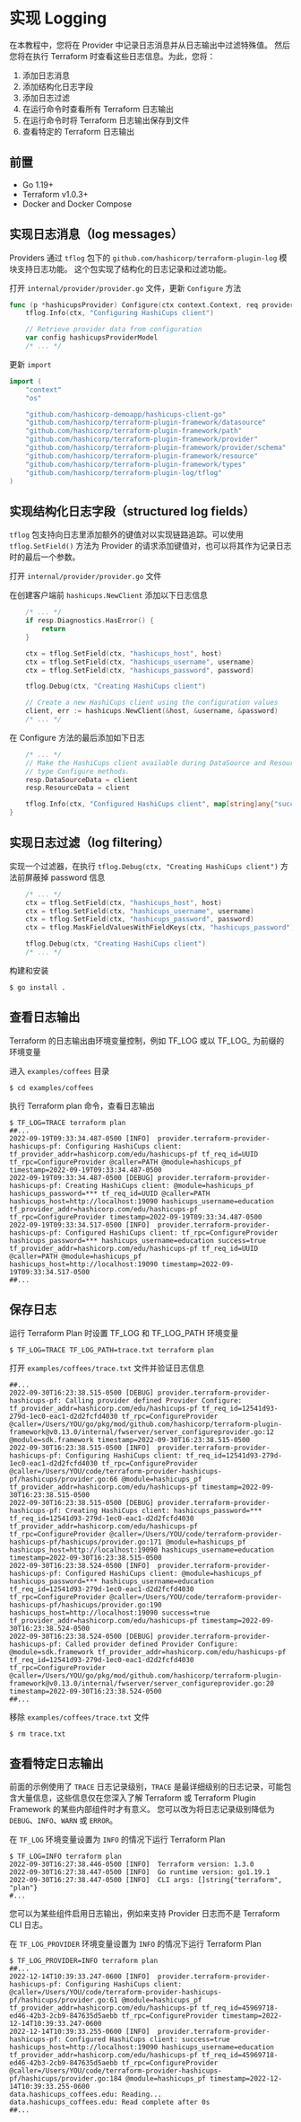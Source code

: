 # 实现 Logging
在本教程中，您将在 Provider 中记录日志消息并从日志输出中过滤特殊值。
然后您将在执行 Terraform 时查看这些日志信息。为此，您将：
1. 添加日志消息
2. 添加结构化日志字段
3. 添加日志过滤
4. 在运行命令时查看所有 Terraform 日志输出
5. 在运行命令时将 Terraform 日志输出保存到文件
6. 查看特定的 Terraform 日志输出

## 前置
* Go 1.19+
* Terraform v1.0.3+
* Docker and Docker Compose

## 实现日志消息（log messages）
Providers 通过 `tflog` 包下的 `github.com/hashicorp/terraform-plugin-log` 模块支持日志功能。
这个包实现了结构化的日志记录和过滤功能。

打开 `internal/provider/provider.go` 文件，更新 `Configure` 方法
```go
func (p *hashicupsProvider) Configure(ctx context.Context, req provider.ConfigureRequest, resp *provider.ConfigureResponse) {
    tflog.Info(ctx, "Configuring HashiCups client")

    // Retrieve provider data from configuration
    var config hashicupsProviderModel
    /* ... */
```
更新 `import`
```go
import (
    "context"
    "os"

    "github.com/hashicorp-demoapp/hashicups-client-go"
    "github.com/hashicorp/terraform-plugin-framework/datasource"
    "github.com/hashicorp/terraform-plugin-framework/path"
    "github.com/hashicorp/terraform-plugin-framework/provider"
    "github.com/hashicorp/terraform-plugin-framework/provider/schema"
    "github.com/hashicorp/terraform-plugin-framework/resource"
    "github.com/hashicorp/terraform-plugin-framework/types"
    "github.com/hashicorp/terraform-plugin-log/tflog"
)
```

## 实现结构化日志字段（structured log fields）
`tflog` 包支持向日志里添加额外的键值对以实现链路追踪。可以使用 `tflog.SetField()` 方法为 Provider 的请求添加键值对，也可以将其作为记录日志时的最后一个参数。

打开 `internal/provider/provider.go` 文件

在创建客户端前 `hashicups.NewClient` 添加以下日志信息
```go
    /* ... */
    if resp.Diagnostics.HasError() {
        return
    }

    ctx = tflog.SetField(ctx, "hashicups_host", host)
    ctx = tflog.SetField(ctx, "hashicups_username", username)
    ctx = tflog.SetField(ctx, "hashicups_password", password)

    tflog.Debug(ctx, "Creating HashiCups client")

    // Create a new HashiCups client using the configuration values
    client, err := hashicups.NewClient(&host, &username, &password)
    /* ... */

```
在 Configure 方法的最后添加如下日志
```go
    /* ... */
    // Make the HashiCups client available during DataSource and Resource
    // type Configure methods.
    resp.DataSourceData = client
    resp.ResourceData = client

    tflog.Info(ctx, "Configured HashiCups client", map[string]any{"success": true})
}
```

## 实现日志过滤（log filtering）
实现一个过滤器，在执行 `tflog.Debug(ctx, "Creating HashiCups client")` 方法前屏蔽掉 password 信息
```go
    /* ... */
    ctx = tflog.SetField(ctx, "hashicups_host", host)
    ctx = tflog.SetField(ctx, "hashicups_username", username)
    ctx = tflog.SetField(ctx, "hashicups_password", password)
    ctx = tflog.MaskFieldValuesWithFieldKeys(ctx, "hashicups_password")

    tflog.Debug(ctx, "Creating HashiCups client")
    /* ... */
```
构建和安装
```
$ go install .
```

## 查看日志输出
Terraform 的日志输出由环境变量控制，例如 TF_LOG 或以 TF_LOG_ 为前缀的环境变量

进入 `examples/coffees` 目录
```
$ cd examples/coffees
```
执行 Terraform plan 命令，查看日志输出
```
$ TF_LOG=TRACE terraform plan
##...
2022-09-19T09:33:34.487-0500 [INFO]  provider.terraform-provider-hashicups-pf: Configuring HashiCups client: tf_provider_addr=hashicorp.com/edu/hashicups-pf tf_req_id=UUID tf_rpc=ConfigureProvider @caller=PATH @module=hashicups_pf timestamp=2022-09-19T09:33:34.487-0500
2022-09-19T09:33:34.487-0500 [DEBUG] provider.terraform-provider-hashicups-pf: Creating HashiCups client: @module=hashicups_pf hashicups_password=*** tf_req_id=UUID @caller=PATH hashicups_host=http://localhost:19090 hashicups_username=education tf_provider_addr=hashicorp.com/edu/hashicups-pf tf_rpc=ConfigureProvider timestamp=2022-09-19T09:33:34.487-0500
2022-09-19T09:33:34.517-0500 [INFO]  provider.terraform-provider-hashicups-pf: Configured HashiCups client: tf_rpc=ConfigureProvider hashicups_password=*** hashicups_username=education success=true tf_provider_addr=hashicorp.com/edu/hashicups-pf tf_req_id=UUID @caller=PATH @module=hashicups_pf hashicups_host=http://localhost:19090 timestamp=2022-09-19T09:33:34.517-0500
##...
```

## 保存日志
运行 Terraform Plan 时设置 TF_LOG 和 TF_LOG_PATH 环境变量
```
$ TF_LOG=TRACE TF_LOG_PATH=trace.txt terraform plan
```
打开 `examples/coffees/trace.txt` 文件并验证日志信息
```
##...
2022-09-30T16:23:38.515-0500 [DEBUG] provider.terraform-provider-hashicups-pf: Calling provider defined Provider Configure: tf_provider_addr=hashicorp.com/edu/hashicups-pf tf_req_id=12541d93-279d-1ec0-eac1-d2d2fcfd4030 tf_rpc=ConfigureProvider @caller=/Users/YOU/go/pkg/mod/github.com/hashicorp/terraform-plugin-framework@v0.13.0/internal/fwserver/server_configureprovider.go:12 @module=sdk.framework timestamp=2022-09-30T16:23:38.515-0500
2022-09-30T16:23:38.515-0500 [INFO]  provider.terraform-provider-hashicups-pf: Configuring HashiCups client: tf_req_id=12541d93-279d-1ec0-eac1-d2d2fcfd4030 tf_rpc=ConfigureProvider @caller=/Users/YOU/code/terraform-provider-hashicups-pf/hashicups/provider.go:66 @module=hashicups_pf tf_provider_addr=hashicorp.com/edu/hashicups-pf timestamp=2022-09-30T16:23:38.515-0500
2022-09-30T16:23:38.515-0500 [DEBUG] provider.terraform-provider-hashicups-pf: Creating HashiCups client: hashicups_password=*** tf_req_id=12541d93-279d-1ec0-eac1-d2d2fcfd4030 tf_provider_addr=hashicorp.com/edu/hashicups-pf tf_rpc=ConfigureProvider @caller=/Users/YOU/code/terraform-provider-hashicups-pf/hashicups/provider.go:171 @module=hashicups_pf hashicups_host=http://localhost:19090 hashicups_username=education timestamp=2022-09-30T16:23:38.515-0500
2022-09-30T16:23:38.524-0500 [INFO]  provider.terraform-provider-hashicups-pf: Configured HashiCups client: @module=hashicups_pf hashicups_password=*** hashicups_username=education tf_req_id=12541d93-279d-1ec0-eac1-d2d2fcfd4030 tf_rpc=ConfigureProvider @caller=/Users/YOU/code/terraform-provider-hashicups-pf/hashicups/provider.go:190 hashicups_host=http://localhost:19090 success=true tf_provider_addr=hashicorp.com/edu/hashicups-pf timestamp=2022-09-30T16:23:38.524-0500
2022-09-30T16:23:38.524-0500 [DEBUG] provider.terraform-provider-hashicups-pf: Called provider defined Provider Configure: @module=sdk.framework tf_provider_addr=hashicorp.com/edu/hashicups-pf tf_req_id=12541d93-279d-1ec0-eac1-d2d2fcfd4030 tf_rpc=ConfigureProvider @caller=/Users/YOU/go/pkg/mod/github.com/hashicorp/terraform-plugin-framework@v0.13.0/internal/fwserver/server_configureprovider.go:20 timestamp=2022-09-30T16:23:38.524-0500
##...
```
移除 `examples/coffees/trace.txt` 文件
```
$ rm trace.txt
```

## 查看特定日志输出
前面的示例使用了 `TRACE` 日志记录级别，`TRACE` 是最详细级别的日志记录，可能包含大量信息，这些信息仅在您深入了解 Terraform 或 Terraform Plugin Framework 的某些内部组件时才有意义。
您可以改为将日志记录级别降低为 `DEBUG`、`INFO`、`WARN` 或 `ERROR`。

在 `TF_LOG` 环境变量设置为 `INFO` 的情况下运行 Terraform Plan
```
$ TF_LOG=INFO terraform plan
2022-09-30T16:27:38.446-0500 [INFO]  Terraform version: 1.3.0
2022-09-30T16:27:38.447-0500 [INFO]  Go runtime version: go1.19.1
2022-09-30T16:27:38.447-0500 [INFO]  CLI args: []string{"terraform", "plan"}
#...
```
您可以为某些组件启用日志输出，例如来支持 Provider 日志而不是 Terraform CLI 日志。

在 `TF_LOG_PROVIDER` 环境变量设置为 `INFO` 的情况下运行 Terraform Plan
```
$ TF_LOG_PROVIDER=INFO terraform plan
##...
2022-12-14T10:39:33.247-0600 [INFO]  provider.terraform-provider-hashicups-pf: Configuring HashiCups client: @caller=/Users/YOU/code/terraform-provider-hashicups-pf/hashicups/provider.go:61 @module=hashicups_pf tf_provider_addr=hashicorp.com/edu/hashicups-pf tf_req_id=45969718-ed46-42b3-2cb9-847635d5aebb tf_rpc=ConfigureProvider timestamp=2022-12-14T10:39:33.247-0600
2022-12-14T10:39:33.255-0600 [INFO]  provider.terraform-provider-hashicups-pf: Configured HashiCups client: success=true hashicups_host=http://localhost:19090 hashicups_username=education tf_provider_addr=hashicorp.com/edu/hashicups-pf tf_req_id=45969718-ed46-42b3-2cb9-847635d5aebb tf_rpc=ConfigureProvider @caller=/Users/YOU/code/terraform-provider-hashicups-pf/hashicups/provider.go:184 @module=hashicups_pf timestamp=2022-12-14T10:39:33.255-0600
data.hashicups_coffees.edu: Reading...
data.hashicups_coffees.edu: Read complete after 0s
##...
```